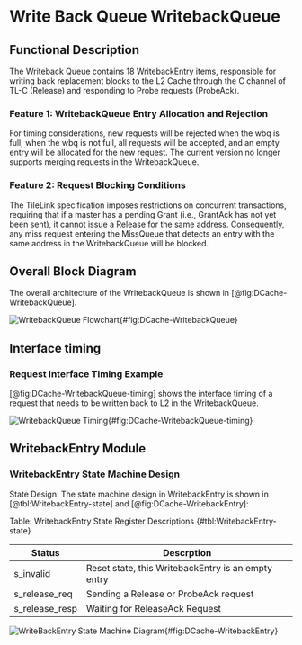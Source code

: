 # Write Back Queue WritebackQueue

## Functional Description

The Writeback Queue contains 18 WritebackEntry items, responsible for writing
back replacement blocks to the L2 Cache through the C channel of TL-C (Release)
and responding to Probe requests (ProbeAck).

### Feature 1: WritebackQueue Entry Allocation and Rejection

For timing considerations, new requests will be rejected when the wbq is full;
when the wbq is not full, all requests will be accepted, and an empty entry will
be allocated for the new request. The current version no longer supports merging
requests in the WritebackQueue.

### Feature 2: Request Blocking Conditions

The TileLink specification imposes restrictions on concurrent transactions,
requiring that if a master has a pending Grant (i.e., GrantAck has not yet been
sent), it cannot issue a Release for the same address. Consequently, any miss
request entering the MissQueue that detects an entry with the same address in
the WritebackQueue will be blocked.

## Overall Block Diagram

The overall architecture of the WritebackQueue is shown in
[@fig:DCache-WritebackQueue].

![WritebackQueue
Flowchart](./figure/DCache-WritebackQueue.svg){#fig:DCache-WritebackQueue}


## Interface timing

### Request Interface Timing Example

[@fig:DCache-WritebackQueue-timing] shows the interface timing of a request that
needs to be written back to L2 in the WritebackQueue.

![WritebackQueue
Timing](./figure/DCache-WritebackQueue-timing.svg){#fig:DCache-WritebackQueue-timing}

## WritebackEntry Module
### WritebackEntry State Machine Design
State Design: The state machine design in WritebackEntry is shown in
[@tbl:WritebackEntry-state] and [@fig:DCache-WritebackEntry]:

Table: WritebackEntry State Register Descriptions {#tbl:WritebackEntry-state}

| Status         | Descrption                                         |
| -------------- | -------------------------------------------------- |
| s_invalid      | Reset state, this WritebackEntry is an empty entry |
| s_release_req  | Sending a Release or ProbeAck request              |
| s_release_resp | Waiting for ReleaseAck Request                     |

![WriteBackEntry State Machine
Diagram](./figure/DCache-WritebackEntry.svg){#fig:DCache-WritebackEntry}
